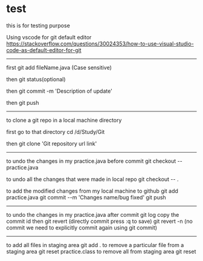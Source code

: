 # test

this is for testing purpose

Using vscode for git default editor
https://stackoverflow.com/questions/30024353/how-to-use-visual-studio-code-as-default-editor-for-git

--------------------------------
first git add fileName.java (Case sensitive)

then git status(optional)

then git commit -m 'Description of update'

then git push

--------------------------------

to clone a git repo in a local machine directory 

first go to that directory 
cd /d/Study/Git

then git clone 'Git repository url link'

--------------------------------
to undo the changes in my practice.java before commit
git checkout -- practice.java

to undo all the changes that were made in local repo
git checkout -- .

to add the modified changes from my local machine to github
git add practice.java
git commit --m 'Changes name/bug fixed'
git push

--------------------------------

to undo the changes in my practice.java after commit
git log 
copy the commit id then
git revert <commit id> (directly commit press :q to save)
git revert -n <commit id> (no commit we need to explicitly commit again using git commit)

---------------------------------

to add all files in staging area
git add .
to remove a particular file from a staging area
git reset practice.class
to remove all from staging area
git reset

